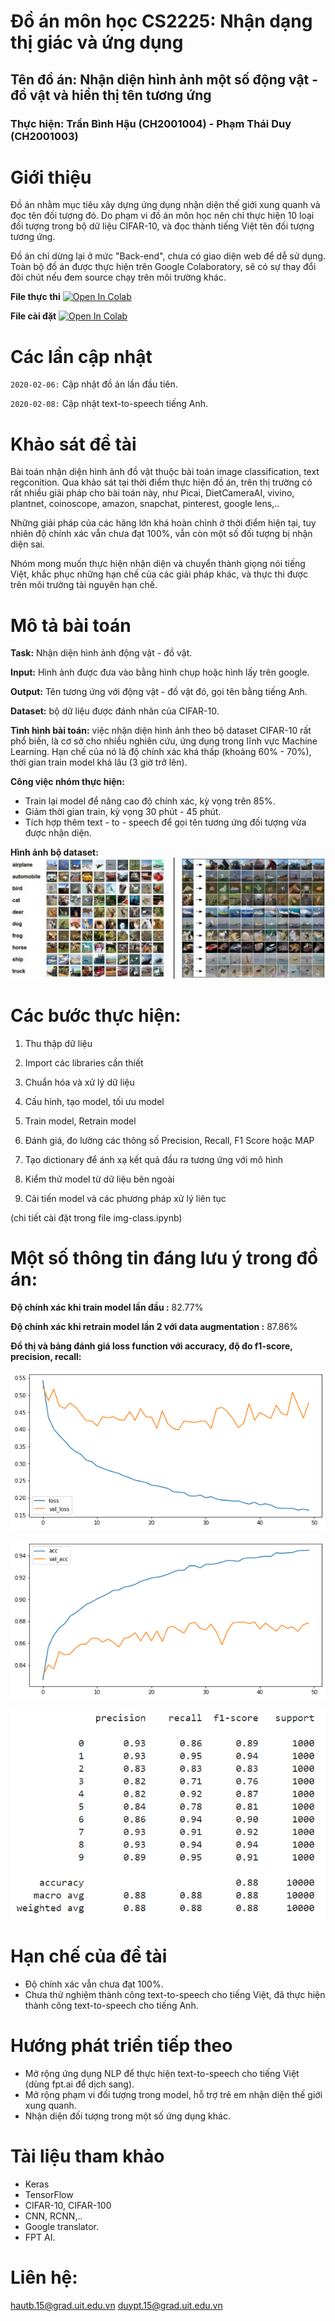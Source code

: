# Đồ án môn học CS2225: Nhận dạng thị giác và ứng dụng
## Tên đồ án: Nhận diện hình ảnh một số động vật - đồ vật và hiển thị tên tương ứng
### Thực hiện: Trần Bình Hậu (CH2001004) - Phạm Thái Duy (CH2001003)

# Giới thiệu
Đồ án nhằm mục tiêu xây dựng ứng dụng nhận diện thế giới xung quanh và đọc tên đối tượng đó. Do phạm vi đồ án môn học nên chỉ thực hiện 10 loại đối tượng trong bộ dữ liệu CIFAR-10, và đọc thành tiếng Việt tên đối tượng tương ứng.

Đồ án chỉ dừng lại ở mức "Back-end", chưa có giao diện web để dễ sử dụng.
Toàn bộ đồ án được thực hiện trên Google Colaboratory, sẽ có sự thay đổi đôi chút nếu đem source chạy trên môi trường khác.

**File thực thi**
[![Open In Colab](https://colab.research.google.com/assets/colab-badge.svg)](https://colab.research.google.com/github/hautb15/CS2225.CH1501/blob/main/run.ipynb)

**File cài đặt**
[![Open In Colab](https://colab.research.google.com/assets/colab-badge.svg)](https://colab.research.google.com/github/hautb15/CS2225.CH1501/blob/main/img-class.ipynb)

# Các lần cập nhật
`2020-02-06:` Cập nhật đồ án lần đầu tiên.

`2020-02-08:` Cập nhật text-to-speech tiếng Anh.

# Khảo sát đề tài
Bài toán nhận diện hình ảnh đồ vật thuộc bài toán image classification, text regconition. Qua khảo sát tại thời điểm thực hiện đồ án, trên thị trường có rất nhiều giải pháp cho bài toán này, như Picai, DietCameraAI, vivino, plantnet, coinoscope, amazon, snapchat, pinterest, google lens,.. 

Những giải pháp của các hãng lớn khá hoàn chỉnh ở thời điểm hiện tại, tuy nhiên độ chính xác vẫn chưa đạt 100%, vẫn còn một số đối tượng bị nhận diện sai.

Nhóm mong muốn thực hiện nhận diện và chuyển thành giọng nói tiếng Việt, khắc phục những hạn chế của các giải pháp khác, và thực thi được trên môi trường tài nguyên hạn chế.

# Mô tả bài toán
**Task:** Nhận diện hình ảnh động vật - đồ vật.

**Input:** Hình ảnh được đưa vào bằng hình chụp hoặc hình lấy trên google.

**Output:** Tên tương ứng với động vật - đồ vật đó, gọi tên bằng tiếng Anh.

**Dataset:** bộ dữ liệu được đánh nhãn của CIFAR-10.

**Tình hình bài toán:** việc nhận diện hình ảnh theo bộ dataset CIFAR-10 rất phổ biến, là cơ sở cho nhiều nghiên cứu, ứng dụng trong lĩnh vực Machine Learning. Hạn chế của nó là độ chính xác khá thấp (khoảng 60% - 70%), thời gian train model khá lâu (3 giờ trở lên).

**Công việc nhóm thực hiện:**
  - Train lại model để nâng cao độ chính xác, kỳ vọng trên 85%.
  - Giảm thời gian train, kỳ vọng 30 phút - 45 phút.
  - Tích hợp thêm text - to - speech để gọi tên tương ứng đối tượng vừa được nhận diện.

**Hình ảnh bộ dataset:**
![Alt text](/image-material/cifar-10-dataset.jpg "CIFAR-10")

# Các bước thực hiện:
1. Thu thập dữ liệu

2. Import các libraries cần thiết

3. Chuẩn hóa và xử lý dữ liệu

4. Cấu hình, tạo model, tối ưu model

5. Train model, Retrain model

6. Đánh giá, đo lường các thông số Precision, Recall, F1 Score hoặc MAP

7. Tạo dictionary để ánh xạ kết quả đầu ra tương ứng với mô hình

8. Kiểm thử model từ dữ liệu bên ngoài

9. Cải tiến model và các phương pháp xử lý liên tục

(chi tiết cài đặt trong file img-class.ipynb)

# Một số thông tin đáng lưu ý trong đồ án:
**Độ chính xác khi train model lần đầu :** 82.77%

**Độ chính xác khi retrain model lần 2 với data augmentation :** 87.86%

**Đồ thị và bảng đánh giá loss function với accuracy, độ đo f1-score, precision, recall:**

![Alt text](/image-material/loss-function.png "Loss Function")


![Alt text](/image-material/accuracy.png "Accuracy")

![Alt text](/image-material/measure.png "Calculate Precision, Recall, F1")


# Hạn chế của đề tài
  - Độ chính xác vẫn chưa đạt 100%.
  - Chưa thử nghiệm thành công text-to-speech cho tiếng Việt, đã thực hiện thành công text-to-speech cho tiếng Anh.

# Hướng phát triển tiếp theo
  - Mở rộng ứng dụng NLP để thực hiện text-to-speech cho tiếng Việt (dùng fpt.ai để dịch sang).
  - Mở rộng phạm vi đối tượng trong model, hỗ trợ trẻ em nhận diện thế giới xung quanh.
  - Nhận diện đối tượng trong một số ứng dụng khác.

# Tài liệu tham khảo
  - Keras
  - TensorFlow
  - CIFAR-10, CIFAR-100
  - CNN, RCNN,..
  - Google translator.
  - FPT AI.

# Liên hệ:
hautb.15@grad.uit.edu.vn
duypt.15@grad.uit.edu.vn

